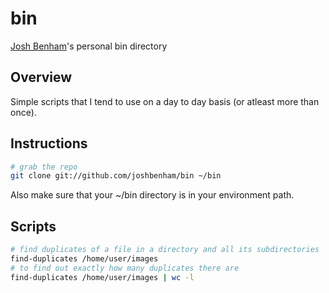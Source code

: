 bin
===

[Josh Benham](http://joshbenham.net)'s personal bin directory

Overview
--------

Simple scripts that I tend to use on a day to day basis (or atleast more than once).

Instructions
------------
```sh
# grab the repo
git clone git://github.com/joshbenham/bin ~/bin
```

Also make sure that your ~/bin directory is in your environment path.

Scripts
-------

```sh
# find duplicates of a file in a directory and all its subdirectories
find-duplicates /home/user/images
# to find out exactly how many duplicates there are
find-duplicates /home/user/images | wc -l
```
